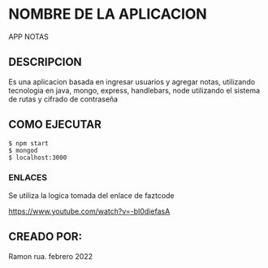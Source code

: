 # NOMBRE DE LA APLICACION
APP NOTAS



## DESCRIPCION
Es una aplicacion basada en ingresar usuarios y agregar notas, utilizando tecnologia en java, mongo, express, handlebars, node utilizando el sistema de rutas y cifrado de contraseña
## COMO EJECUTAR

```
$ npm start
$ mongod
$ localhost:3000
```



### ENLACES
Se utiliza la logica tomada del enlace de faztcode

https://www.youtube.com/watch?v=-bI0diefasA

## CREADO POR:

Ramon rua. febrero 2022
